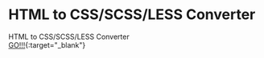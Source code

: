 # HTML to CSS/SCSS/LESS Converter
HTML to CSS/SCSS/LESS Converter  
[GO!!!](https://iowebstudio.github.io/htmltoless/){:target="_blank"}
